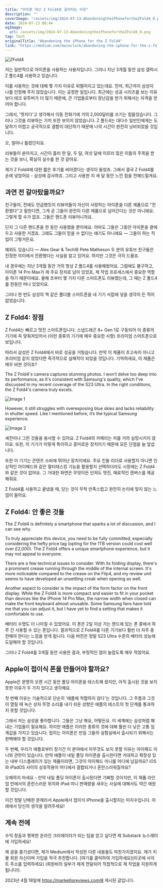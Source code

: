 ```yaml
---
title: "아이폰 대신 Z Fold4로 갈아타는 이유"
description: ""
coverImage: "/assets/img/2024-07-13-AbandoningtheiPhonefortheZFold4_0.png"
date: 2024-07-13 00:44
ogImage: 
  url: /assets/img/2024-07-13-AbandoningtheiPhonefortheZFold4_0.png
tag: Tech
originalTitle: "Abandoning the iPhone for the Z Fold4"
link: "https://medium.com/macoclock/abandoning-the-iphone-for-the-z-fold4-b83d2284e7fe"
---
```



![ZFold4](/assets/img/2024-07-13-AbandoningtheiPhonefortheZFold4_0.png)

저는 일반적으로 아이폰을 사용하는 사용자입니다. 그러나 지난 3개월 동안 삼성 갤럭시 Z 폴드4를 사용하고 있습니다.

이를 사용하는 것에 대해 몇 가지 이유로 뒤떨어지고 있는데요. 먼저, 최근까지 삼성이 나를 인정해 주지 않았습니다. 이는 공정한 일입니다. 최근에는 성공 시리즈를 보는 이유보다 테크 유투버가 더 많기 때문에, 큰 기업들로부터 장난감을 받기 위해서는 자격을 얻어야 합니다.

그래서, '멋지다'고 생각해서 이동 전화기에 거의 2,000달러를 쓰기는 힘들었습니다. 그러나 그것을 리뷰하는 가치 또한 보이지 않았습니다. Z 폴드4는 대다수 일반인에게는 도달하기 어렵고 궁극적으로 결함이 대단하기 때문에 나의 시간이 완전히 낭비되었을 것입니다.

<div class="content-ad"></div>

오, 얼마나 틀렸던지요.

리뷰들이 쏟아지고, 시간이 흘러 한 달, 두 달, 여섯 달에 이르러 많은 이들의 주목을 받는 것을 보니, 확실히 실수를 한 것 같아요.

제가 Z Fold4에 대한 짧은 후기를 써야겠다는 생각이 들었죠. 그래서 결국 Z Fold4를 손에 넣었어요 - 삼성에 감사하죠. 그리고 사용한 지 세 달 동안 느낀 점을 전해드릴게요.

## 과연 전 갈아탔을까요?

<div class="content-ad"></div>

친구들아, 전에도 언급했듯이 리뷰어들이 자신이 사랑하는 아이폰을 다른 제품으로 "전환했다"고 말한다면, 그게 곧 그들이 완전히 다른 제품으로 넘어간다는 것은 아니에요. 그렇게 할 수가 없죠. 그들은 핸드폰 리뷰어니까요. 

단지 그 다른 핸드폰을 한 동안 사용했을 뿐이에요. 아마도 그들은 그동안 아이폰을 곁에 두고 사용한 거겠죠. 그래도 그들이 믿을 수 없다는 얘기도 아니에요 — 그들이 하는 직업이 그렇거든요.

예외도 있습니다 — Alex Gear & Tech와 Pete Matheson 두 분의 유튜브 친구들은 진정한 의미에서 전환했다는 사실을 알고 있어요. 하지만 그것은 극히 드물죠.

내 경우에는 지난 3개월 동안 거의 항상 Z 폴드4를 사용해왔어요. 그럼에도 불구하고, 아이폰 14 Pro Max가 제 주요 장치로 남아 있었죠, 제 작업 프로세스에서 중요한 역할을 하기 때문이에요. 올해 초부터 몇 가지 다른 스마트폰도 리뷰했는데, 그 때는 Z 폴드4를 한동안 떠나 있었지요.

<div class="content-ad"></div>

그러나 한 번도 삼성의 책 같은 폴더블 스마트폰을 내 기기 서랍에 넣을 생각이 든 적이 없었습니다.

## Z Fold4: 장점

Z Fold4는 빠르고 멋진 스마트폰입니다. 스냅드래곤 8+ Gen 1로 구동되어 이 종류의 기기에 꼭 맞춰져있어서 (이런 종류의 기기에 매우 중요한 사항) 프리미엄 스마트폰으로 보입니다.

따라서 삼성은 Z Fold4에서 바로 성공을 거뒀습니다. 만약 이 제품이 초고속이 아니고 프리미엄 같지 않았다면 즉각적으로 실패작이 되었을 것입니다. 기억하세요, 이 제품은 매우 비싼 것이죠?

<div class="content-ad"></div>

The Z Fold4's camera captures stunning photos. I won’t delve too deep into its performance, as it's consistent with Samsung's quality, which I've discussed in my recent coverage of the S23 Ultra. In the right conditions, the Z Fold4's camera truly excels. 

![Image 1](/assets/img/2024-07-13-AbandoningtheiPhonefortheZFold4_1.png)

However, it still struggles with overexposing blue skies and lacks reliability in shutter speed. Like I mentioned before, it’s the typical Samsung experience.

![Image 2](/assets/img/2024-07-13-AbandoningtheiPhonefortheZFold4_2.png)

<div class="content-ad"></div>

세잔이나 그런 것들을 용서할 수 있어요. Z Fold4의 카메라는 저를 거의 실망시키지 않아요. 또한, 이 기기가 이렇게 특이하고 흥미로운 장치이기 때문에 모든 단점을 늘 앞섭니다.

또한 이 기기는 콘텐츠 소비에 뛰어난 장치이에요. 주요 킨들 리더로 사용할지 아니면 인상적인 아이패드와 같은 멀티태스킹 기능을 활용할지 선택하더라도 시장에는 Z Fold4와 같은 것이 없어요. 그 거대한 화면은 무엇이든 던져도 멋진, 매료적인 캔버스를 제공해줘요.

Z Fold4를 사용하고 끝냈을 때, 닫는 것이 무척 만족스럽고 완전히 논리에 맞지 않는 느낌이 들어요.

## Z Fold4: 안 좋은 것들

<div class="content-ad"></div>

The Z Fold4 is definitely a smartphone that sparks a lot of discussion, and I can see why. 

To truly appreciate this device, you need to be fully committed, especially considering the hefty price tag (opting for the 1TB version could cost well over £2,000). The Z Fold4 offers a unique smartphone experience, but it may not appeal to everyone.

There are a few technical issues to consider. With its folding display, there's a prominent crease running through the middle of the internal screen. It's more noticeable compared to the crease on the Flip4, and my review unit seems to have developed an unsettling creak when opening as well.

Another aspect to consider is the impact of the form factor on the front display. While the Z Fold4 is more compact and easier to fit in your pocket than devices like the iPhone 14 Pro Max, the narrow width when closed can make the front keyboard almost unusable. Some Samsung fans have told me that you can adjust it, but I have yet to find a setting that makes it comfortable to use.

<div class="content-ad"></div>

배터리 수명도 더 나아질 수 있었어요. 이 폰은 2일 이상 가는 랜드에 있는 폰 중에서 하루 간 사용할 수 있는 폰입니다. 결과적으로 Z Fold4를 다른 기기보다 훨씬 더 자주 충전해야 한다는 느낌을 받게 됩니다. 다음 버전은 정말 S23 Ultra 수준의 배터리 성능에 도달해야 할 것입니다.

그러나 Z Fold4를 3개월 동안 사용한 결과, 부정적인 점이 놀랍도록 매우 적었어요.

## Apple이 접이식 폰을 만들어야 할까요?

Apple은 분명히 오랜 시간 동안 폴딩 아이폰을 테스트해 왔지만, 아직 출시된 것을 보지 못한 이유가 두 가지 있다고 생각해요.

<div class="content-ad"></div>

첫 번째 이유는 기술적으로 단순히 '애플에 적합하지 않다'는 것입니다. 그 주름과 그것이 열릴 때 녹슨 상자 뚜껑 소리를 내기 쉬운 성향은 애플의 테스트의 첫 단계를 통과하지 못할 것입니다.

그래서 저는 삼성을 좋아합니다. 그들은 그냥 해요, 어떻든요. 이 세계에는 삼성처럼 해내는 기업들이 필요해요. 하지만 애플은 이러한 종류의 것에 대해 훨씬 더 낮은 고통 임계값을 가지고 있습니다. 접히는 아이폰은 만일 그들의 실험실에서 출시되기 위해서는 완벽해야 할 것입니다.

두 번째, 우리가 애플로부터 장기간 이 분야에서 아무것도 보지 못할 이유는 아이패드 미니와 관련이 있습니다. 만약 애플이 내일 폴딩 아이폰을 출시한다면 거대하고 확장성 있는 내부 디스플레이가 있는 제품이라면, 그것이 아이패드 미니를 어디에 남길까요? iOS와 iPadOS 사이의 상호작용이 어디에서 결합되거나 혼란스러워질까요?

오해하지 마세요 - 만약 내일 폴딩 아이폰이 출시된다면 기뻐할 것이지만, 이 제품 라인업 안에서의 혼란스러운 위치와 iPad 미니 판매량을 새우는 사실에 대해서도 약간 애원할 것입니다.

<div class="content-ad"></div>

이건 정말 난해한 문제라서 Apple에서 접이식 iPhone을 출시할지는 미지수입니다. 아래에서 당신의 생각을 알려주세요!

## 계속 전에

수익 창출과 행복한 온라인 크리에이터가 되는 팁을 얻고 싶다면 제 Substack 뉴스레터에 가입하세요!

제 글을 즐기셨다면, 제가 Medium에서 작성한 다른 내용들도 마찬가지겠지요. 제가 지불 회원 자신이며 가입을 적극 추천합니다. [여기를 클릭하여 가입하세요](이곳에 사이트 주소를 입력하세요) (회원비의 일부가 제게 전달되어 직접적으로 제 작업을 지원하게 됩니다!).

<div class="content-ad"></div>

2023년 4월 18일에 https://markellisreviews.com에 게시된 글입니다.